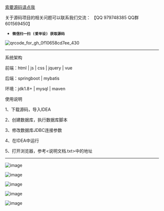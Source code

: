 

[索要源码请点我](http://mp.weixin.qq.com/mp/appmsgalbum?__biz=MzkwMDY3MTY0Nw==&action=getalbum&album_id=3423120253595582465&scene=173&subscene=&sessionid=svr_dbd799d91a1&enterid=1713666527&from_msgid=&from_itemidx=&count=3&nolastread=1#wechat_redirect)

关于源码项目的相关问题可以联系我们交流： 【QQ 979748385 QQ群 601569450】 

- **`微信扫一扫 (爱毕设) 获取源码`**

![qrcode_for_gh_0f10658cd7ee_430](https://github.com/hjsdjko/onlyzaixianshangcheng/assets/120558513/edfc28fc-d9df-4e81-ac62-d02aa360e379)

***************************************************************

系统架构

前端：html | js | css | jquery | vue

后端：springboot | mybatis

环境：jdk1.8+ | mysql | maven

使用说明

1、下载源码，导入IDEA

2、创建数据库，执行数据库脚本

3、修改数据库JDBC连接参数

4、在IDEA中运行

5、打开浏览器，参考<说明文档.txt>中的地址

***************************************************************

![image](https://github.com/hjsdjko/springbootf5kdg/assets/120558513/bedc0503-c49f-42da-bc91-d0d66cd2bc7e)

![image](https://github.com/hjsdjko/springbootf5kdg/assets/120558513/844ba096-ace6-45f2-8d91-2cd8b15205cb)

![image](https://github.com/hjsdjko/springbootf5kdg/assets/120558513/e7b13be9-bc2b-4872-9413-08504689ddb2)

![image](https://github.com/hjsdjko/springbootf5kdg/assets/120558513/a9268200-36b8-4dfb-90ef-4c9d08333138)

![image](https://github.com/hjsdjko/springbootf5kdg/assets/120558513/309c8c4c-742f-4308-9c06-d40285e6648f)

